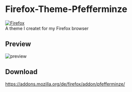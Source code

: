 # Firefox-Theme-Pfefferminze
[![Firefox](https://img.shields.io/badge/Firefox-FF7139?style=for-the-badge&logo=Firefox-Browser&logoColor=white)](https://addons.mozilla.org/de/firefox/addon/pfefferminze/)  
A theme I createt for my Firefox browser

## Preview
![preview](https://addons.mozilla.org/user-media/version-previews/full/3895/3895505.svg?modified=1651170288)

## Download
https://addons.mozilla.org/de/firefox/addon/pfefferminze/
